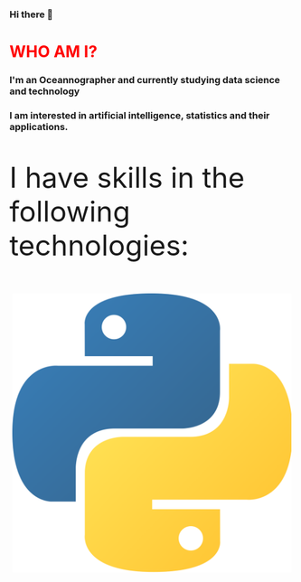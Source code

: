 ### Hi there 👋

<h1 style="color:red"> WHO AM I? </h1>
<h3> I'm an Oceannographer and currently studying data science and technology</h3>
<h3> I am interested in artificial intelligence, statistics and their applications.</h3>

<style>

  icones {

  }

</style>

<div>

<p style="font-size:50px">I have skills in the following technologies:</p>

<div style="aling: left;margin: auto; margin-bottom:5px; padding:5px"> 
<img float="auto" src="_imgs/python.png" alt=""/> </div>
